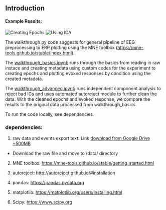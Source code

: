 ## Introduction
#### Example Results:
![Creating Epochs]((https://github.com/jeon11/mne-egi/blob/master/img/eeg-epoch.png))
![Using ICA]((https://github.com/jeon11/mne-egi/blob/master/img/eeg-ica.png))

The walkthrough.py code suggests for general pipeline of EEG preprocessing to ERP plotting using the MNE toolbox (https://mne-tools.github.io/stable/index.html).

The [walkthrough_basics.ipynb](https://github.com/jeon11/mne-egi/blob/master/walkthrough_basics.ipynb) runs through the basics from reading in raw instace and creating metadata using custom codes for the experiment to creating epochs and plotting evoked responses by condition using the created metadata.

The [walkthrough_advanced.ipynb](https://github.com/jeon11/mne-egi/blob/master/walkthrough_advanced.ipynb) runs independent component analysis to reject bad ICs and uses automated autoreject module to further clean the data. With the cleaned epochs and evoked response, we compare the results to the original data processed from walkthrough_basics.

To run the code locally, see dependencies.


### dependencies:
1. raw data and events export text: Link [download from Google Drive ~500MB](https://drive.google.com/file/d/1W2UFu_6H4HzFF2DALAxfmr0BNSj7pEok/view?usp=sharing)
  - Download the raw file and move to /data/ directory


2. MNE toolbox: https://mne-tools.github.io/stable/getting_started.html

3. autoreject: http://autoreject.github.io/#installation

4. pandas: https://pandas.pydata.org

5. matplotlib: https://matplotlib.org/users/installing.html

6. Scipy: https://www.scipy.org
